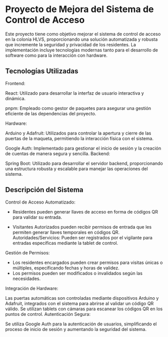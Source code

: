 # Proyecto de Mejora del Sistema de Control de Acceso
Este proyecto tiene como objetivo mejorar el sistema de control de acceso en la colonia HLVS, proporcionando una solución automatizada y robusta que incremente la seguridad y privacidad de los residentes. La implementación incluye tecnologías modernas tanto para el desarrollo de software como para la interacción con hardware.

## Tecnologías Utilizadas

Frontend:

React: Utilizado para desarrollar la interfaz de usuario interactiva y dinámica.

pnpm: Empleado como gestor de paquetes para asegurar una gestión eficiente de las dependencias del proyecto.

Hardware:

Arduino y Adafruit: Utilizados para controlar la apertura y cierre de las puertas de la maqueta, permitiendo la interacción física con el sistema.

Google Auth: Implementado para gestionar el inicio de sesión y la creación de cuentas de manera segura y sencilla.
Backend:

Spring Boot: Utilizado para desarrollar el servidor backend, proporcionando una estructura robusta y escalable para manejar las operaciones del sistema.

## Descripción del Sistema

Control de Acceso Automatizado:

- Residentes pueden generar llaves de acceso en forma de códigos QR para validar su entrada.

- Visitantes Autorizados pueden recibir permisos de entrada que les permiten generar llaves temporales en códigos QR.
Autoridades/Servicios: Pueden ser registrados por el vigilante para entradas específicas mediante la tablet de control.

Gestión de Permisos:

- Los residentes encargados pueden crear permisos para visitas únicas o múltiples, especificando fechas y horas de validez.
- Los permisos pueden ser modificados o invalidados según las necesidades.

Integración de Hardware:

Las puertas automáticas son controladas mediante dispositivos Arduino y Adafruit, integrados con el sistema para abrirse al validar un código QR válido.
Se utilizan tablets con cámaras para escanear los códigos QR en los puntos de control.
Autenticación Segura:

Se utiliza Google Auth para la autenticación de usuarios, simplificando el proceso de inicio de sesión y aumentando la seguridad del sistema.
